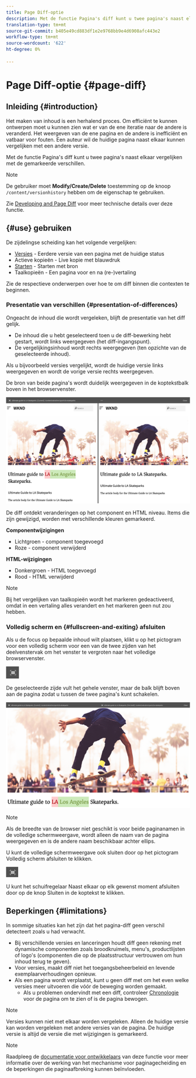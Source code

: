 ```yaml
---
title: Page Diff-optie
description: Met de functie Pagina's diff kunt u twee pagina's naast elkaar vergelijken met de gemarkeerde verschillen.
translation-type: tm+mt
source-git-commit: b405e49cd883df1e2e9768bb9e4d6908afc443e2
workflow-type: tm+mt
source-wordcount: '622'
ht-degree: 0%

---
```



# Page Diff-optie {#page-diff}

## Inleiding {#introduction}

Het maken van inhoud is een herhalend proces. Om efficiënt te kunnen ontwerpen moet u kunnen zien wat er van de ene iteratie naar de andere is veranderd. Het weergeven van de ene pagina en de andere is inefficiënt en vatbaar voor fouten. Een auteur wil de huidige pagina naast elkaar kunnen vergelijken met een andere versie.

Met de functie Pagina&#39;s diff kunt u twee pagina&#39;s naast elkaar vergelijken met de gemarkeerde verschillen.

>[!NOTE]
>
>De gebruiker moet **Modify/Create/Delete** toestemming op de knoop `/content/versionhistory` hebben om de eigenschap te gebruiken.
>
>Zie [Developing and Page Diff](/help/implementing/developing/introduction/page-diff.md#operation-details) voor meer technische details over deze functie.

## {#use} gebruiken

De zijdelingse scheiding kan het volgende vergelijken:

* [Versies](/help/sites-cloud/authoring/features/page-versions.md#comparing-a-version-with-current-page)  - Eerdere versie van een pagina met de huidige status
* Actieve kopieën - Live kopie met blauwdruk <!-- [Live Copies](/help/sites-administering/msm-livecopy.md#comparing-a-live-copy-page-with-a-blueprint-page) - Live Copy with its Blueprint-->
* [Starten](/help/sites-cloud/authoring/launches/editing.md#comparing-a-launch-page-to-its-source-page)  - Starten met bron
* Taalkopieën - Een pagina voor en na (re-)vertaling <!-- [Language Copies](/help/sites-administering/tc-manage.md#comparing-language-copies) - A page before and after (re-)translation-->

Zie de respectieve onderwerpen over hoe te om diff binnen die contexten te beginnen.

### Presentatie van verschillen {#presentation-of-differences}

Ongeacht de inhoud die wordt vergeleken, blijft de presentatie van het diff gelijk.

* De inhoud die u hebt geselecteerd toen u de diff-bewerking hebt gestart, wordt links weergegeven (het diff-ingangspunt).
* De vergelijkingsinhoud wordt rechts weergegeven (ten opzichte van de geselecteerde inhoud).

Als u bijvoorbeeld versies vergelijkt, wordt de huidige versie links weergegeven en wordt de vorige versie rechts weergegeven.

De bron van beide pagina&#39;s wordt duidelijk weergegeven in de koptekstbalk boven in het browservenster.

![Versies naast elkaar](/help/sites-cloud/authoring/assets/versions-side-by-side.png)

De diff ontdekt veranderingen op het component en HTML niveau. Items die zijn gewijzigd, worden met verschillende kleuren gemarkeerd.

**Componentwijzigingen**

* Lichtgroen - component toegevoegd
* Roze - component verwijderd

**HTML-wijzigingen**

* Donkergroen - HTML toegevoegd
* Rood - HTML verwijderd

>[!NOTE]
>
>Bij het vergelijken van taalkopieën wordt het markeren gedeactiveerd, omdat in een vertaling alles verandert en het markeren geen nut zou hebben.

### Volledig scherm en {#fullscreen-and-exiting} afsluiten

Als u de focus op bepaalde inhoud wilt plaatsen, klikt u op het pictogram voor een volledig scherm voor een van de twee zijden van het deelvenstervak om het venster te vergroten naar het volledige browservenster.

![Knop Volledig scherm](/help/sites-cloud/authoring/assets/versions-full-screen.png)

De geselecteerde zijde vult het gehele venster, maar de balk blijft boven aan de pagina zodat u tussen de twee pagina&#39;s kunt schakelen.

![Modus Volledig scherm](/help/sites-cloud/authoring/assets/versions-full-screen-mode.png)

>[!NOTE]
>
>Als de breedte van de browser niet geschikt is voor beide paginanamen in de volledige schermweergave, wordt alleen de naam van de pagina weergegeven en is de andere naam beschikbaar achter ellips.

U kunt de volledige schermweergave ook sluiten door op het pictogram Volledig scherm afsluiten te klikken.

![Modus Volledig scherm afsluiten](/help/sites-cloud/authoring/assets/versions-exit-full-screen.png)

U kunt het schuifregelaar Naast elkaar op elk gewenst moment afsluiten door op de knop Sluiten in de koptekst te klikken.

## Beperkingen {#limitations}

In sommige situaties kan het zijn dat het pagina-diff geen verschil detecteert zoals u had verwacht.

* Bij verschillende versies en lanceringen houdt diff geen rekening met dynamische componenten zoals broodkruimels, menu&#39;s, productlijsten of logo&#39;s (componenten die op de plaatsstructuur vertrouwen om hun inhoud terug te geven).
* Voor versies, maakt diff niet het toegangsbeheerbeleid en levende exemplaarverhoudingen opnieuw.
* Als een pagina wordt verplaatst, kunt u geen diff met om het even welke versies meer uitvoeren die vóór de beweging worden gemaakt.
   * Als u problemen ondervindt met een diff, controleer [Chronologie](/help/sites-cloud/authoring/getting-started/basic-handling.md#timeline) voor de pagina om te zien of is de pagina bewogen.

>[!NOTE]
>
>Versies kunnen niet met elkaar worden vergeleken. Alleen de huidige versie kan worden vergeleken met andere versies van de pagina. De huidige versie is altijd de versie die met wijzigingen is gemarkeerd.

>[!NOTE]
>
>Raadpleeg de [documentatie voor ontwikkelaars](/help/implementing/developing/introduction/page-diff.md) van deze functie voor meer informatie over de werking van het mechanisme voor paginagecheiding en de beperkingen die paginaafbreking kunnen beïnvloeden.
